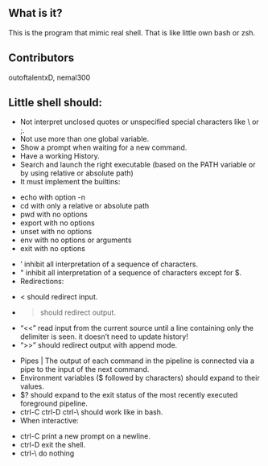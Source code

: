   What is it?
  -----------
  
  This is the program that mimic real shell. That is like little own bash or zsh.
  
  Contributors
  -----------
  
  outoftalentxD, nemal300
   
  Little shell should:
  -----------
  
* Not interpret unclosed quotes or unspecified special characters like \ or ;.
* Not use more than one global variable.
* Show a prompt when waiting for a new command.
* Have a working History.
* Search and launch the right executable (based on the PATH variable or by using
relative or absolute path)
* It must implement the builtins:
+ echo with option -n
+ cd with only a relative or absolute path
+ pwd with no options
+ export with no options
+ unset with no options
+ env with no options or arguments
+ exit with no options
* ’ inhibit all interpretation of a sequence of characters.
* " inhibit all interpretation of a sequence of characters except for $.
* Redirections:
+ < should redirect input.
+ > should redirect output.
+ “<<” read input from the current source until a line containing only the delimiter is seen. it doesn’t need to update history!
+ “>>” should redirect output with append mode.
* Pipes | The output of each command in the pipeline is connected via a pipe to the
input of the next command.
* Environment variables ($ followed by characters) should expand to their values.
* $? should expand to the exit status of the most recently executed foreground
pipeline.
* ctrl-C ctrl-D ctrl-\ should work like in bash.
* When interactive:
+ ctrl-C print a new prompt on a newline.
+ ctrl-D exit the shell.
+ ctrl-\ do nothing
